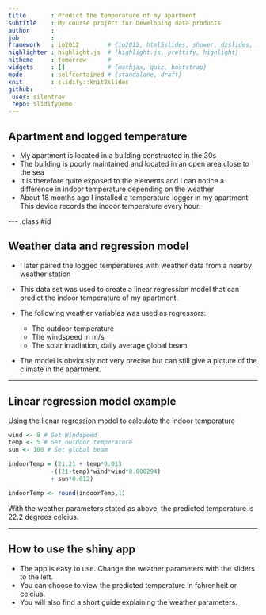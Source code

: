 ```yaml
---
title       : Predict the temperature of my apartment
subtitle    : My course project for Developing data products
author      : 
job         : 
framework   : io2012        # {io2012, html5slides, shower, dzslides, ...}
highlighter : highlight.js  # {highlight.js, prettify, highlight}
hitheme     : tomorrow      # 
widgets     : []            # {mathjax, quiz, bootstrap}
mode        : selfcontained # {standalone, draft}
knit        : slidify::knit2slides
github:
 user: silentrev
 repo: slidifyDemo
---
```


## Apartment and logged temperature 

* My apartment is located in a building constructed in the 30s 
* The building is poorly maintained and located in an open area close to the sea
* It is therefore quite exposed to the elements and I can notice a difference in indoor temperature depending on the weather
* About 18 months ago I installed a temperature logger in my apartment. This device records the indoor temperature every hour.


--- .class #id 

## Weather data and regression model
* I later paired the logged temperatures with weather data from a nearby weather station 
* This data set was used to create a linear regression model that can predict the indoor temperature of my apartment.
* The following weather variables was used as regressors: 
    - The outdoor temperature
    - The windspeed in m/s
    - The solar irradiation, daily average global beam   
    
* The model is obviously not very precise but can still give a picture of the climate in the apartment.

---

## Linear regression model example

Using the lienar regression model to calculate the indoor temperature

```r
wind <- 8 # Set Windspeed
temp <- 5 # Set outdoor temperature
sun <- 100 # Set global beam

indoorTemp = (21.21 + temp*0.013
            -((21-temp)*wind*wind*0.000294) 
            + sun*0.012)

indoorTemp <- round(indoorTemp,1)
```

With the weather parameters stated as above, the predicted temperature is 22.2 degrees celcius.

---
## How to use the shiny app
- The app is easy to use. Change the weather parameters with the sliders to the left.
- You can choose to view the predicted temperature in fahrenheit or celcius.
- You will also find a short guide explaining the weather parameters.
